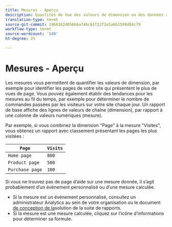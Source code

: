 ```yaml
---
title: Mesures - Aperçu
description: Quantités de Vue des valeurs de dimension ou des données au fil du temps.
translation-type: tm+mt
source-git-commit: 1968162d856b6a74bc61f22f2e5a6b1599d04c79
workflow-type: tm+mt
source-wordcount: '149'
ht-degree: 2%

---
```



# Mesures - Aperçu

Les mesures vous permettent de quantifier les valeurs de dimension, par exemple pour identifier les pages de votre site qui présentent le plus de vues de page. Vous pouvez également établir des tendances pour les mesures au fil du temps, par exemple pour déterminer le nombre de commandes passées par les visiteurs sur votre site chaque jour. Un rapport de base affiche des lignes de valeurs de chaîne (dimension), par rapport à une colonne de valeurs numériques (mesure).

Par exemple, si vous combinez la dimension &quot;Page&quot; à la mesure &quot;Visites&quot;, vous obtenez un rapport avec classement présentant les pages les plus visitées :

| `Page` | `Visits` |
| --- | --- |
| `Home page` | `800` |
| `Product page` | `500` |
| `Purchase page` | `100` |

Si vous ne trouvez pas de page d’aide sur une mesure donnée, il s’agit probablement d’un événement [](custom-events.md) personnalisé ou d’une mesure [](../c-calcmetrics/cm-overview.md)calculée.

* Si la mesure est un événement personnalisé, consultez un administrateur Analytics au sein de votre organisation ou le document [de conception de la](/help/implement/prepare/solution-design.md)solution de la suite de rapports.
* Si la mesure est une mesure calculée, cliquez sur l’icône d’informations pour déterminer sa formule.
